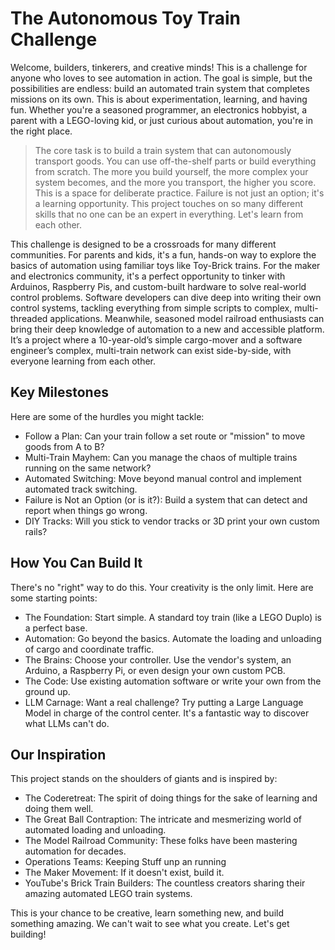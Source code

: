 # The Autonomous Toy Train Challenge

Welcome, builders, tinkerers, and creative minds! This is a challenge for anyone who loves to see automation in action. The goal is simple, but the possibilities are endless: build an automated train system that completes missions on its own.
This is about experimentation, learning, and having fun. Whether you're a seasoned programmer, an electronics hobbyist, a parent with a LEGO-loving kid, or just curious about automation, you're in the right place.

> The core task is to build a train system that can autonomously transport goods. You can use off-the-shelf parts or build everything from scratch. The more you build yourself, the more complex your system becomes, and the more you transport, the higher you score. This is a space for deliberate practice. Failure is not just an option; it's a learning opportunity. This project touches on so many different skills that no one can be an expert in everything. Let's learn from each other.

This challenge is designed to be a crossroads for many different communities. For parents and kids, it's a fun, hands-on way to explore the basics of automation using familiar toys like Toy-Brick trains. For the maker and electronics community, it's a perfect opportunity to tinker with Arduinos, Raspberry Pis, and custom-built hardware to solve real-world control problems. Software developers can dive deep into writing their own control systems, tackling everything from simple scripts to complex, multi-threaded applications. Meanwhile, seasoned model railroad enthusiasts can bring their deep knowledge of automation to a new and accessible platform. It’s a project where a 10-year-old’s simple cargo-mover and a software engineer’s complex, multi-train network can exist side-by-side, with everyone learning from each other.



## Key Milestones

Here are some of the hurdles you might tackle:

* Follow a Plan: Can your train follow a set route or "mission" to move goods from A to B?
* Multi-Train Mayhem: Can you manage the chaos of multiple trains running on the same network?
* Automated Switching: Move beyond manual control and implement automated track switching.
* Failure is Not an Option (or is it?): Build a system that can detect and report when things go wrong.
* DIY Tracks: Will you stick to vendor tracks or 3D print your own custom rails?

## How You Can Build It

There's no "right" way to do this. Your creativity is the only limit. Here are some starting points:

* The Foundation: Start simple. A standard toy train (like a LEGO Duplo) is a perfect base.
* Automation: Go beyond the basics. Automate the loading and unloading of cargo and coordinate traffic.
* The Brains: Choose your controller. Use the vendor's system, an Arduino, a Raspberry Pi, or even design your own custom PCB.
* The Code: Use existing automation software or write your own from the ground up.
* LLM Carnage: Want a real challenge? Try putting a Large Language Model in charge of the control center. It's a fantastic way to discover what LLMs can't do.

## Our Inspiration

This project stands on the shoulders of giants and is inspired by:

* The Coderetreat: The spirit of doing things for the sake of learning and doing them well.
* The Great Ball Contraption: The intricate and mesmerizing world of automated loading and unloading.
* The Model Railroad Community: These folks have been mastering automation for decades.
* Operations Teams: Keeping Stuff unp an running
* The Maker Movement: If it doesn't exist, build it.
* YouTube's Brick Train Builders: The countless creators sharing their amazing automated LEGO train systems.

This is your chance to be creative, learn something new, and build something amazing. We can't wait to see what you create. Let's get building!
